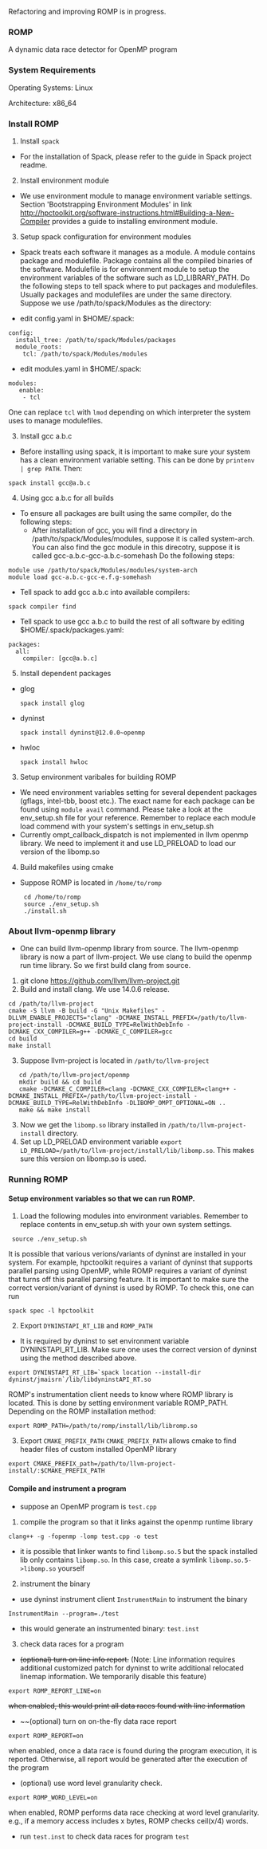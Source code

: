 Refactoring and improving ROMP is in progress.

### ROMP 
A dynamic data race detector for OpenMP program 

### System Requirements
Operating Systems: Linux

Architecture: x86_64

### Install ROMP

1. Install `spack`

* For the installation of Spack, please refer to the guide in Spack project readme. 

2. Install environment module
* We use environment module to manage environment variable settings. Section 'Bootstrapping Environment Modules' in link http://hpctoolkit.org/software-instructions.html#Building-a-New-Compiler provides a guide to installing environment module.

3. Setup spack configuration for environment modules
* Spack treats each software it manages as a module. A module contains package and modulefile. Package contains all the compiled binaries of the software. Modulefile is for environment module to setup the environment variables of the software such as LD_LIBRARY_PATH. Do the following steps to tell spack where to put packages and modulefiles. Usually packages and modulefiles are under the same directory. Suppose we use /path/to/spack/Modules as the directory:

* edit config.yaml in $HOME/.spack:

```
config:
  install_tree: /path/to/spack/Modules/packages
  module_roots:
    tcl: /path/to/spack/Modules/modules
```

* edit modules.yaml in $HOME/.spack:

```
modules:
   enable:
    - tcl 
```
One can replace `tcl` with `lmod` depending on which interpreter the system uses to manage modulefiles. 

3. Install gcc a.b.c
* Before installing using spack, it is important to make sure your system has a clean environment variable setting.
This can be done by `printenv | grep PATH`. Then:
```
spack install gcc@a.b.c
```
4. Using gcc a.b.c for all builds
* To ensure all packages are built using the same compiler, do the following steps:
  * After installation of gcc, you will find a directory in /path/to/spack/Modules/modules, suppose it is called system-arch. You can also find the gcc module in this direcotry, suppose it is called gcc-a.b.c-gcc-a.b.c-somehash Do the following steps:
```
module use /path/to/spack/Modules/modules/system-arch
module load gcc-a.b.c-gcc-e.f.g-somehash
```
  * Tell spack to add gcc a.b.c into available compilers:
```
spack compiler find
```
  * Tell spack to use gcc a.b.c to build the rest of all software by editing $HOME/.spack/packages.yaml:
```
packages:
  all:
    compiler: [gcc@a.b.c]
```
5. Install dependent packages
* glog
  ```
  spack install glog 
  ```
* dyninst
  ```
  spack install dyninst@12.0.0~openmp
  ``` 
* hwloc
  ```
  spack install hwloc 
  ```
3. Setup environment varibales for building ROMP 
* We need environment variables setting for several dependent packages (gflags, intel-tbb, boost etc.). The exact name for each package can be found using `module avail` command. Please take a look at the env_setup.sh file for your reference. Remember to replace each module load commend with your system's settings in env_setup.sh
* Currently ompt_callback_dispatch is not implemented in llvm openmp library. We need to implement it and use LD_PRELOAD to load our version of the libomp.so

4. Build makefiles using cmake
* Suppose ROMP is located in `/home/to/romp`
  ```
   cd /home/to/romp
   source ./env_setup.sh
   ./install.sh
  ```
### About llvm-openmp library
* One can build llvm-openmp library from source. The llvm-openmp library is now a part of llvm-project.
We use clang to build the openmp run time library. So we first build clang from source. 

 1. git clone https://github.com/llvm/llvm-project.git
 2. Build and install clang. We use 14.0.6 release. 
   ```
   cd /path/to/llvm-project 
   cmake -S llvm -B build -G "Unix Makefiles" -DLLVM_ENABLE_PROJECTS="clang" -DCMAKE_INSTALL_PREFIX=/path/to/llvm-project-install -DCMAKE_BUILD_TYPE=RelWithDebInfo -DCMAKE_CXX_COMPILER=g++ -DCMAKE_C_COMPILER=gcc 
   cd build 
   make install 
   ```
 3. Suppose llvm-project is located in `/path/to/llvm-project`
   ```
      cd /path/to/llvm-project/openmp
      mkdir build && cd build
      cmake -DCMAKE_C_COMPILER=clang -DCMAKE_CXX_COMPILER=clang++ -DCMAKE_INSTALL_PREFIX=/path/to/llvm-project-install -DCMAKE_BUILD_TYPE=RelWithDebInfo -DLIBOMP_OMPT_OPTIONAL=ON ..
      make && make install
   ```
 3. Now we get the `libomp.so` library installed in `/path/to/llvm-project-install` directory. 
 4. Set up LD_PRELOAD environment variable `export LD_PRELOAD=/path/to/llvm-project/install/lib/libomp.so`. This makes sure this version on libomp.so is used. 
### Running ROMP 
#### Setup environment variables so that we can run ROMP. 
1. Load the following modules into environment variables. Remember to replace contents in env_setup.sh with your own system settings.
 ```
  source ./env_setup.sh
 ```
It is possible that various verions/variants of dyninst are installed in your system. For example, hpctoolkit requires a variant of dyninst that supports parallel parsing using OpenMP, while ROMP requires a variant of dyninst that turns off this parallel parsing feature. It is important to make sure the correct version/variant of dyninst is used by ROMP. To check this, one can run 
```
spack spec -l hpctoolkit
``` 

2. Export `DYNINSTAPI_RT_LIB` and `ROMP_PATH`
* It is required by dyninst to set environment variable DYNINSTAPI_RT_LIB. Make sure one uses the correct version of dyninst using the method described above. 

```
export DYNINSTAPI_RT_LIB=`spack location --install-dir dyninst/jmaisrn`/lib/libdyninstAPI_RT.so
```
ROMP's instrumentation client needs to know where ROMP library is located. This is done by setting environment variable ROMP_PATH. Depending on the ROMP installation method:
```
export ROMP_PATH=/path/to/romp/install/lib/libromp.so
```
3. Export `CMAKE_PREFIX_PATH`
`CMAKE_PREFIX_PATH` allows cmake to find header files of custom installed OpenMP library 
```
export CMAKE_PREFIX_path=/path/to/llvm-project-install/:$CMAKE_PREFIX_PATH
```
 
#### Compile and instrument a program
* suppose an OpenMP program is `test.cpp`
1. compile the program so that it links against the openmp runtime library
```
clang++ -g -fopenmp -lomp test.cpp -o test
```
* it is possible that linker wants to find `libomp.so.5` but the spack installed lib only contains `libomp.so`. In this case, create a symlink `libomp.so.5->libomp.so` yourself

2. instrument the binary
* use dyninst instrument client `InstrumentMain` to instrument the binary
```
InstrumentMain --program=./test
```
* this would generate an instrumented binary: `test.inst`
3. check data races for a program 
* ~~(optional) turn on line info report.~~ (Note: Line information requires additional customized patch for dyninst to write additional relocated linemap information. We temporarily disable this feature) 
```
export ROMP_REPORT_LINE=on
```
~~when enabled, this would print all data races found with line information~~
* ~~(optional) turn on on-the-fly data race report
```
export ROMP_REPORT=on
```
when enabled, once a data race is found during the program execution, it is reported. Otherwise,
all report would be generated after the execution of the program
* (optional) use word level granularity check.
```
export ROMP_WORD_LEVEL=on
```
when enabled, ROMP performs data race checking at word level granularity. e.g., if a memory access 
includes x bytes, ROMP checks ceil(x/4) words. 

* run `test.inst` to check data races for program `test`


